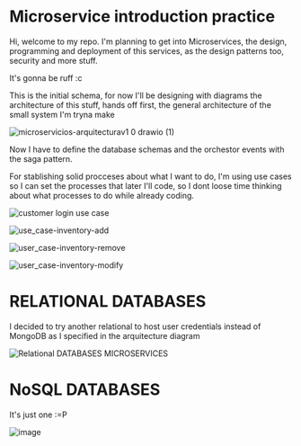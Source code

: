 # Microservice introduction practice

Hi, welcome to my repo. I'm planning to get into Microservices, the design, programming
and deployment of this services, as the design patterns too, security and more stuff.

It's gonna be ruff :c

This is the initial schema, for now I'll be designing with diagrams the architecture of this stuff,
hands off first, the general architecture of the small system I'm tryna make

![microservicios-arquitecturav1 0 drawio (1)](https://user-images.githubusercontent.com/78714792/197021480-b172184b-ebb9-43da-804f-687b4e1c344d.png)


Now I have to define the database schemas and the orchestor events with the saga pattern.

For stablishing solid procceses about what I want to do, I'm using use cases so I can set the 
processes that later I'll code, so I dont loose time thinking about what processes to do while
already coding.


![customer login use case](https://user-images.githubusercontent.com/78714792/197019044-89c58244-be59-4e96-a17f-cb270f9246d6.png)

![use_case-inventory-add](https://user-images.githubusercontent.com/78714792/197045239-c03956d2-edb1-4fef-8ec0-f7d6c504e6fd.png)

![user_case-inventory-remove](https://user-images.githubusercontent.com/78714792/197045252-dcde84de-5440-4b6f-9676-2962e2bf67d7.png)

![user_case-inventory-modify](https://user-images.githubusercontent.com/78714792/197045296-70f17b62-d8d5-44cd-9651-96f21daca890.png)

# RELATIONAL DATABASES
I decided to try another relational to host user credentials instead of MongoDB as I specified in the arquitecture diagram

![Relational DATABASES MICROSERVICES](https://user-images.githubusercontent.com/78714792/197045336-151d4e94-3fa4-43b4-ade0-1d9ff0f24ebe.png)

# NoSQL DATABASES
It's just one :=P

![image](https://user-images.githubusercontent.com/78714792/197046922-1cee2872-fef7-4d7b-9f5a-b8fd18c93ff3.png)
